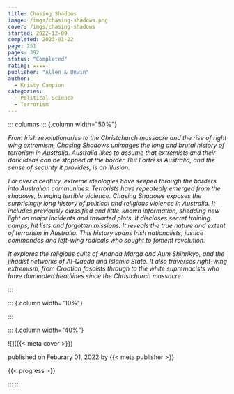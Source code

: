 ```yaml
---
title: Chasing Shadows
image: /imgs/chasing-shadows.png
cover: /imgs/chasing-shadows
started: 2022-12-09
completed: 2023-01-22
page: 251
pages: 392
status: "Completed"
rating: ★★★★☆
publisher: "Allen & Unwin"
author:
  - Kristy Campion
categories:
  - Political Science
  - Terrorism
---
```



::: columns
::: {.column width="50%"}

*From Irish revolutionaries to the Christchurch massacre and the rise of right wing extremism, Chasing Shadows unimages the long and brutal history of terrorism in Australia. Australia likes to assume that extremists and their dark ideas can be stopped at the border. But Fortress Australia, and the sense of security it provides, is an illusion.*

*For over a century, extreme ideologies have seeped through the borders into Australian communities. Terrorists have repeatedly emerged from the shadows, bringing terrible violence. Chasing Shadows exposes the surprisingly long history of political and religious violence in Australia. It includes previously classified and little-known information, shedding new light on major incidents and thwarted plots. It discloses secret training camps, hit lists and forgotten missions. It reveals the true nature and extent of terrorism in Australia. This history spans Irish nationalists, justice commandos and left-wing radicals who sought to foment revolution.*

*It explores the religious cults of Ananda Marga and Aum Shinrikyo, and the jihadist networks of Al-Qaeda and Islamic State. It also traverses right-wing extremism, from Croatian fascists through to the white supremacists who have dominated headlines since the Christchurch massacre.*

:::

::: {.column width="10%"}
<!-- empty column to create gap -->
:::

::: {.column width="40%"}

![]({{< meta cover >}})

published on Feburary 01, 2022 by {{< meta publisher >}}

{{< progress >}}

:::
:::
